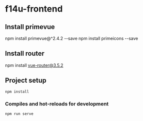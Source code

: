 # f14u-frontend

## Install primevue
npm install primevue@^2.4.2 --save
npm install primeicons --save

## Install router
npm install vue-router@3.5.2

## Project setup
```
npm install
```

### Compiles and hot-reloads for development
```
npm run serve
```

